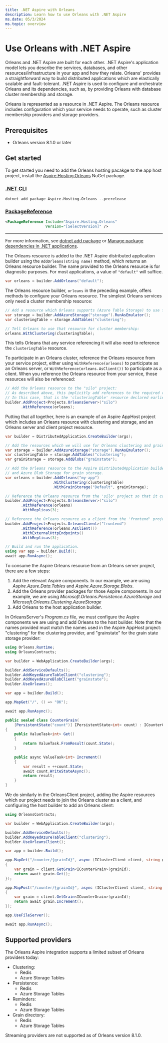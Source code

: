 ```yaml
---
title: .NET Aspire with Orleans
description: Learn how to use Orleans with .NET Aspire
ms.date: 05/3/2024
ms.topic: overview
---
```


# Use Orleans with .NET Aspire

Orleans and .NET Aspire are built for each other. .NET Aspire's application model lets you describe the services, databases, and other resources/infrastructure in your app and how they relate. Orleans' provides a straightforward way to build distributed applications which are elastically scalable and fault-tolerant. .NET Aspire is used to configure and orchestrate Orleans and its dependencies, such as, by providing Orleans with database cluster membership and storage.

Orleans is represented as a resource in .NET Aspire. The Orleans resource includes configuration which your service needs to operate, such as cluster membership providers and storage providers.

## Prerequisites

- Orleans version 8.1.0 or later

## Get started

To get started you need to add the Orleans hosting pacakge to the app host project, install the [Aspire.Hosting.Orleans](https://www.nuget.org/packages/Aspire.Hosting.Orleans) NuGet package.

### [.NET CLI](#tab/dotnet-cli)

```dotnetcli
dotnet add package Aspire.Hosting.Orleans --prerelease
```

### [PackageReference](#tab/package-reference)

```xml
<PackageReference Include="Aspire.Hosting.Orleans"
                  Version="[SelectVersion]" />
```

---

For more information, see [dotnet add package](/dotnet/core/tools/dotnet-add-package) or [Manage package dependencies in .NET applications](/dotnet/core/tools/dependencies).

The Orleans resource is added to the .NET Aspire distributed application builder using the `AddOrleans(string name)` method, which returns an Orleans resource builder.
The name provided to the Orleans resource is for diagnostic purposes. For most applications, a value of `"default"` will suffice.

```csharp
var orleans = builder.AddOrleans("default");
```

The Orleans resource builder, `orleans` in the preceding example, offers methods to configure your Orleans resource. The simplest Orleans services only need a cluster membership resource:

```csharp
// Add a resource which Orleans supports (Azure Table Storage) to use for cluster membership:
var storage = builder.AddAzureStorage("storage").RunAsEmulator();
var clusteringTable = storage.AddTables("clustering");

// Tell Orleans to use that resource for cluster membership:
orleans.WithClustering(clusteringTable);
```

This tells Orleans that any service referencing it will also need to reference the `clusteringTable` resource.

To participate in an Orleans cluster, reference the Orleans resource from your service project, either using `WithReference(orleans)` to participate as an Orleans server, or `WithReference(orleans.AsClient())` to participate as a client. When you reference the Orleans resource from your service, those resources will also be referenced:

```csharp
// Add the Orleans resource to the "silo" project:
// As described above, this implicitly add references to the required resources.
// In this case, that is the 'clusteringTable' resource declared earlier.
builder.AddProject<Projects.OrleansServer>("silo")
       .WithReference(orleans);
```

Putting that all together, here is an example of an Aspire AppHost project which includes an Orleans resource with clustering and storage, and an Orleans server and client project resource.

```csharp
var builder = DistributedApplication.CreateBuilder(args);

// Add the resources which we will use for Orleans clustering and grain state storage.
var storage = builder.AddAzureStorage("storage").RunAsEmulator();
var clusteringTable = storage.AddTables("clustering");
var grainStorage = storage.AddBlobs("grainstate");

// Add the Orleans resource to the Aspire DistributedApplication builder, then configure it with Azure Table Storage for clustering
// and Azure Blob Storage for grain storage.
var orleans = builder.AddOrleans("my-app")
                     .WithClustering(clusteringTable)
                     .WithGrainStorage("Default", grainStorage);

// Reference the Orleans resource from the 'silo' project so that it can join the Orleans cluster as a service.
builder.AddProject<Projects.OrleansServer>("silo")
       .WithReference(orleans)
       .WithReplicas(3);

// Reference the Orleans resource as a client from the 'frontend' project so that it can connect to the Orleans cluster.
builder.AddProject<Projects.OrleansClient>("frontend")
       .WithReference(orleans.AsClient())
       .WithExternalHttpEndpoints()
       .WithReplicas(3);

// Build and run the application.
using var app = builder.Build();
await app.RunAsync();
```

To consume the Aspire Orleans resource from an Orleans server project, there are a few steps:

1. Add the relevant Aspire components. In our example, we are using _Aspire.Azure.Data.Tables_ and _Aspire.Azure.Storage.Blobs_.
2. Add the Orleans provider packages for those Aspire components. In our example, we are using _Microsoft.Orleans.Persistence.AzureStorage_ and _Microsoft.Orleans.Clustering.AzureStorage_
3. Add Orleans to the host application builder.

In OrleansServer's _Program.cs_ file, we must configure the Aspire components we are using and add Orleans to the host builder. Note that the names provided must match the names used in the Aspire AppHost project: "clustering" for the clustering provider, and "grainstate" for the grain state storage provider:

```csharp
using Orleans.Runtime;
using OrleansContracts;

var builder = WebApplication.CreateBuilder(args);

builder.AddServiceDefaults();
builder.AddKeyedAzureTableClient("clustering");
builder.AddKeyedAzureBlobClient("grainstate");
builder.UseOrleans();

var app = builder.Build();

app.MapGet("/", () => "OK");

await app.RunAsync();

public sealed class CounterGrain(
    [PersistentState("count")] IPersistentState<int> count) : ICounterGrain
{
    public ValueTask<int> Get()
    {
        return ValueTask.FromResult(count.State);
    }

    public async ValueTask<int> Increment()
    {
        var result = ++count.State;
        await count.WriteStateAsync();
        return result;
    }
}
```

We do similarly in the OrleansClient project, adding the Aspire resources which our project needs to join the Orleans cluster as a client, and configuring the host builder to add an Orleans client:

```csharp
using OrleansContracts;

var builder = WebApplication.CreateBuilder(args);

builder.AddServiceDefaults();
builder.AddKeyedAzureTableClient("clustering");
builder.UseOrleansClient();

var app = builder.Build();

app.MapGet("/counter/{grainId}", async (IClusterClient client, string grainId) =>
{
    var grain = client.GetGrain<ICounterGrain>(grainId);
    return await grain.Get();
});

app.MapPost("/counter/{grainId}", async (IClusterClient client, string grainId) =>
{
    var grain = client.GetGrain<ICounterGrain>(grainId);
    return await grain.Increment();
});

app.UseFileServer();

await app.RunAsync();
```

## Supported providers

The Orleans Aspire integration supports a limited subset of Orleans providers today:

- Clustering:
  - Redis
  - Azure Storage Tables
- Persistence:
  - Redis
  - Azure Storage Tables
- Reminders:
  - Redis
  - Azure Storage Tables
- Grain directory:
  - Redis
  - Azure Storage Tables

Streaming providers are not supported as of Orleans version 8.1.0.
